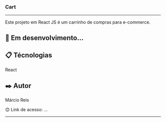 ### Cart

---

Este projeto em React JS é um carrinho de compras para e-commerce.

## 🚀 Em desenvolvimento...

## 📋 Técnologias
React

## ✒️ Autor
Márcio Reis

😊 Link de acesso: ...

---

